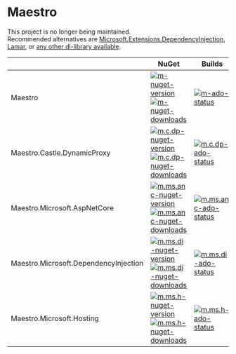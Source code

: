 # Maestro

This project is no longer being maintained.  
Recommended alternatives are [Microsoft.Extensions.DependencyInjection](https://www.nuget.org/packages/Microsoft.Extensions.DependencyInjection/), [Lamar](https://www.nuget.org/packages/Lamar/), or [any other di-library available](https://danielpalme.github.io/IocPerformance).

| | NuGet | Builds |
|-|-|-|
| Maestro                               | [![m-nuget-version] ![m-nuget-downloads]][m-nuget]                      | [![m-ado-status]][m-ado]               |
| Maestro.Castle.DynamicProxy           | [![m.c.dp-nuget-version] ![m.c.dp-nuget-downloads]][m.c.dp-nuget]       | [![m.c.dp-ado-status]][m.c.dp-ado]     |
| Maestro.Microsoft.AspNetCore          | [![m.ms.anc-nuget-version] ![m.ms.anc-nuget-downloads]][m.ms.anc-nuget] | [![m.ms.anc-ado-status]][m.ms.anc-ado] |
| Maestro.Microsoft.DependencyInjection | [![m.ms.di-nuget-version] ![m.ms.di-nuget-downloads]][m.ms.di-nuget]    | [![m.ms.di-ado-status]][m.ms.di-ado]   |
| Maestro.Microsoft.Hosting             | [![m.ms.h-nuget-version] ![m.ms.h-nuget-downloads]][m.ms.h-nuget]       | [![m.ms.h-ado-status]][m.ms.h-ado]     |

[m-ado]: https://dev.azure.com/jonassamuelsson/Maestro/_build/latest?definitionId=9
[m-ado-status]: https://dev.azure.com/jonassamuelsson/Maestro/_apis/build/status/Maestro
[m-nuget]: https://www.nuget.org/packages/Maestro/
[m-nuget-version]: https://img.shields.io/nuget/v/Maestro.svg
[m-nuget-downloads]: https://img.shields.io/nuget/dt/Maestro.svg

[m.c.dp-ado]: https://dev.azure.com/jonassamuelsson/Maestro/_build/latest?definitionId=10
[m.c.dp-ado-status]: https://dev.azure.com/jonassamuelsson/Maestro/_apis/build/status/Maestro.Castle.DynamicProxy
[m.c.dp-nuget]: https://www.nuget.org/packages/Maestro.Microsoft.AspNetCore/
[m.c.dp-nuget-downloads]: https://img.shields.io/nuget/dt/Maestro.Microsoft.AspNetCore.svg
[m.c.dp-nuget-version]: https://img.shields.io/nuget/v/Maestro.Microsoft.AspNetCore.svg

[m.ms.anc-ado]: https://dev.azure.com/jonassamuelsson/Maestro/_build/latest?definitionId=11
[m.ms.anc-ado-status]: https://dev.azure.com/jonassamuelsson/Maestro/_apis/build/status/Maestro.Microsoft.AspNetCore
[m.ms.anc-nuget]: https://www.nuget.org/packages/Maestro.Microsoft.AspNetCore/
[m.ms.anc-nuget-downloads]: https://img.shields.io/nuget/dt/Maestro.Microsoft.AspNetCore.svg
[m.ms.anc-nuget-version]: https://img.shields.io/nuget/v/Maestro.Microsoft.AspNetCore.svg

[m.ms.di-ado]: https://dev.azure.com/jonassamuelsson/Maestro/_build/latest?definitionId=12
[m.ms.di-ado-status]: https://dev.azure.com/jonassamuelsson/Maestro/_apis/build/status/Maestro.Microsoft.DependencyInjection
[m.ms.di-nuget]: https://www.nuget.org/packages/Maestro.Microsoft.DependencyInjection/
[m.ms.di-nuget-downloads]: https://img.shields.io/nuget/dt/Maestro.Microsoft.DependencyInjection.svg
[m.ms.di-nuget-version]: https://img.shields.io/nuget/v/Maestro.Microsoft.DependencyInjection.svg

[m.ms.h-ado]: https://dev.azure.com/jonassamuelsson/Maestro/_build/latest?definitionId=13
[m.ms.h-ado-status]: https://dev.azure.com/jonassamuelsson/Maestro/_apis/build/status/Maestro.Microsoft.Hosting
[m.ms.h-nuget]: https://www.nuget.org/packages/Maestro.Microsoft.Hosting/
[m.ms.h-nuget-downloads]: https://img.shields.io/nuget/dt/Maestro.Microsoft.Hosting.svg
[m.ms.h-nuget-version]: https://img.shields.io/nuget/v/Maestro.Microsoft.Hosting.svg
